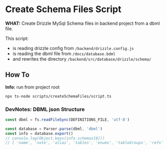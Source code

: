 # Create Schema Files Script
**WHAT:** Create Drizzle MySql Schema files in backend project from a dbml file.

This script:
- is reading drizzle config from  `/backend/drizzle.config.js`
- is reading the dbml file from `/docs/database.bdml`
- and rewrites the directory `/backend/src/database/drizzle/schema/`

## How To

**Info:** run from project root

```bash
npx ts-node scripts/createSchemaFiles/script.ts
```

### DevNotes: DBML json Structure
```typescript
const dbml = fs.readFileSync(DEFINITIONS_FILE, 'utf-8')

const database = Parser.parse(dbml, 'dbml')
const info = database.export()
// console.log(Object.keys(info.schemas[0]))
// [ 'name', 'note', 'alias', 'tables', 'enums', 'tableGroups', 'refs' ]
```
